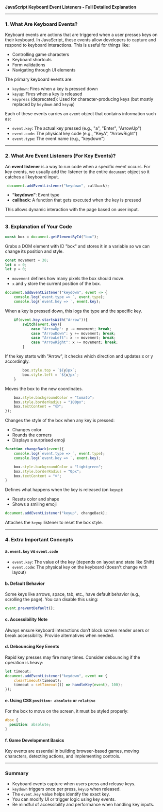 **JavaScript Keyboard Event Listeners - Full Detailed Explanation**

---

### 1. What Are Keyboard Events?

Keyboard events are actions that are triggered when a user presses keys on their keyboard. In JavaScript, these events allow developers to capture and respond to keyboard interactions. This is useful for things like:

* Controlling game characters
* Keyboard shortcuts
* Form validations
* Navigating through UI elements

The primary keyboard events are:

* `keydown`: Fires when a key is pressed down
* `keyup`: Fires when a key is released
* `keypress` (deprecated): Used for character-producing keys (but mostly replaced by `keydown` and `keyup`)

Each of these events carries an `event` object that contains information such as:

* `event.key`: The actual key pressed (e.g., "a", "Enter", "ArrowUp")
* `event.code`: The physical key code (e.g., "KeyA", "ArrowRight")
* `event.type`: The event name (e.g., "keydown")

---

### 2. What Are Event Listeners (For Key Events)?

An **event listener** is a way to run code when a specific event occurs. For key events, we usually add the listener to the entire `document` object so it catches all keyboard input.

```javascript
 document.addEventListener("keydown", callback);
```

* **"keydown"**: Event type
* **callback**: A function that gets executed when the key is pressed

This allows dynamic interaction with the page based on user input.

---

### 3. Explanation of Your Code

```javascript
const box = document.getElementById("box");
```

Grabs a DOM element with ID "box" and stores it in a variable so we can change its position and style.

```javascript
const movement = 30;
let x = 0;
let y = 0;
```

* `movement` defines how many pixels the box should move.
* `x` and `y` store the current position of the box.

```javascript
document.addEventListener("keydown", event => {
    console.log(`event.type => `, event.type);
    console.log(`event.key => `, event.key);
```

When a key is pressed down, this logs the type and the specific key.

```javascript
    if(event.key.startsWith("Arrow")){
        switch(event.key){
            case "ArrowUp": y -= movement; break;
            case "ArrowDown": y += movement; break;
            case "ArrowLeft": x -= movement; break;
            case "ArrowRight": x += movement; break;
        }
```

If the key starts with "Arrow", it checks which direction and updates x or y accordingly.

```javascript
        box.style.top = `${y}px`;
        box.style.left = `${x}px`;
    }
```

Moves the box to the new coordinates.

```javascript
    box.style.backgroundColor = "tomato";
    box.style.borderRadius = "100px";
    box.textContent = "😲";
});
```

Changes the style of the box when any key is pressed:

* Changes color
* Rounds the corners
* Displays a surprised emoji

```javascript
function changeBack(event){
    console.log(`event.type => `, event.type);
    console.log(`event.key => `, event.key);

    box.style.backgroundColor = "lightgreen";
    box.style.borderRadius = "0px";
    box.textContent = "☺️";
}
```

Defines what happens when the key is released (on `keyup`):

* Resets color and shape
* Shows a smiling emoji

```javascript
document.addEventListener("keyup", changeBack);
```

Attaches the `keyup` listener to reset the box style.

---

### 4. Extra Important Concepts

#### a. `event.key` vs `event.code`

* `event.key`: The value of the key (depends on layout and state like Shift)
* `event.code`: The physical key on the keyboard (doesn't change with layout)

#### b. Default Behavior

Some keys like arrows, space, tab, etc., have default behavior (e.g., scrolling the page). You can disable this using:

```javascript
event.preventDefault();
```

#### c. Accessibility Note

Always ensure keyboard interactions don’t block screen reader users or break accessibility. Provide alternatives when needed.

#### d. Debouncing Key Events

Rapid key presses may fire many times. Consider debouncing if the operation is heavy:

```javascript
let timeout;
document.addEventListener("keydown", event => {
    clearTimeout(timeout);
    timeout = setTimeout(() => handleKey(event), 100);
});
```

#### e. Using CSS `position: absolute` or `relative`

For the box to move on the screen, it must be styled properly:

```css
#box {
  position: absolute;
}
```

#### f. Game Development Basics

Key events are essential in building browser-based games, moving characters, detecting actions, and implementing controls.

---

### Summary

* Keyboard events capture when users press and release keys.
* `keydown` triggers once per press, `keyup` when released.
* The `event.key` value helps identify the exact key.
* You can modify UI or trigger logic using key events.
* Be mindful of accessibility and performance when handling key inputs.
